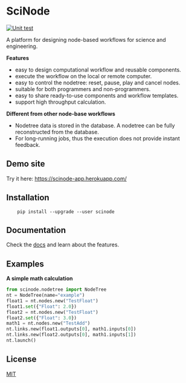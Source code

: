# SciNode

[![Unit test](https://github.com/scinode/scinode/actions/workflows/scinode_test.yaml/badge.svg)](https://github.com/scinode/scinode/actions/workflows/scinode_test.yaml)

A platform for designing node-based workflows for science and engineering.


**Features**

- easy to design computational workflow and reusable components.
- execute the workflow on the local or remote computer.
- easy to control the nodetree: reset, pause, play and cancel nodes.
- suitable for both programmers and non-programmers.
- easy to share ready-to-use components and workflow templates.
- support high throughput calculation.



**Different from other node-base workflows**

- Nodetree data is stored in the database. A nodetree can be fully reconstructed from the database.
- For long-running jobs, thus the execution does not provide instant feedback.

## Demo site
Try it here: https://scinode-app.herokuapp.com/

## Installation

```console
    pip install --upgrade --user scinode
```


## Documentation
Check the [docs](https://scinode.readthedocs.io/en/latest/) and learn about the features.

## Examples
**A simple math calculation**

```python
from scinode.nodetree import NodeTree
nt = NodeTree(name="example")
float1 = nt.nodes.new("TestFloat")
float1.set({"Float": 2.0})
float2 = nt.nodes.new("TestFloat")
float2.set({"Float": 3.0})
math1 = nt.nodes.new("TestAdd")
nt.links.new(float1.outputs[0], math1.inputs[0])
nt.links.new(float2.outputs[0], math1.inputs[1])
nt.launch()
```

## License
[MIT](http://opensource.org/licenses/MIT)

